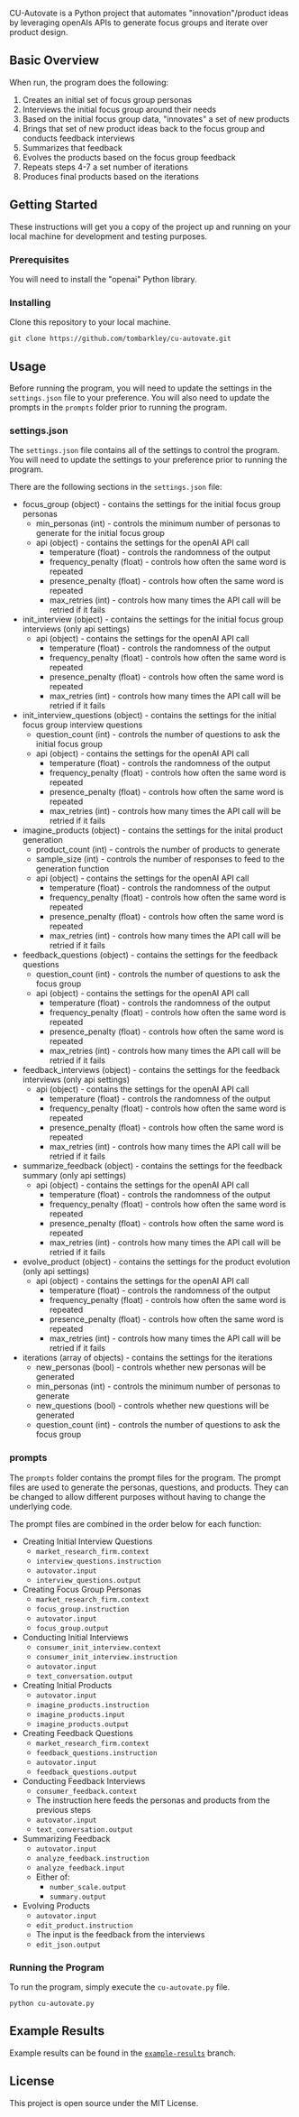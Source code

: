 <!---
you are a developer working on a Python project that automates "innovation"/product ideas by leveraging openAIs APIs to generate focus groups and iterate over product design.
the project is called cu-autovate
at its core, when run the program does the following:
    1. creates an initial set of focus group personas
    2. interviews the initial focus group around their needs
    3. based on the initial focus group data, "innovates" a set of new products
    4. brings that set of new product ideas back to the focus group and conducts feedback interviews
    5. summarizes that feedback
    6. evolves the products based on the focus group feedback
    7. repeats steps 4-7 a set number of iterations
    8. produces final products based on the iterations
important points:
    - there is a settings.json file that contains all of the settings to control the program, the user will need to update the settings to their preference prior to running the program
    - there are various prompts in the program that will need to be updated depending on use case, they are in the prompts folder, they will need to be updated prior to running the program
    - example results can be found in the "example-results" branch
    - will need to install the "openai" Python library
open source under MIT license
please create a github readme for this project
the readme should be formatted for github readmes and should include formatting such as headers and lists where appropriate
--->

CU-Autovate is a Python project that automates "innovation"/product ideas by leveraging openAIs APIs to generate focus groups and iterate over product design.

## Basic Overview

When run, the program does the following:

1. Creates an initial set of focus group personas
2. Interviews the initial focus group around their needs
3. Based on the initial focus group data, "innovates" a set of new products
4. Brings that set of new product ideas back to the focus group and conducts feedback interviews
5. Summarizes that feedback
6. Evolves the products based on the focus group feedback
7. Repeats steps 4-7 a set number of iterations
8. Produces final products based on the iterations


## Getting Started

These instructions will get you a copy of the project up and running on your local machine for development and testing purposes.

### Prerequisites

You will need to install the "openai" Python library.

### Installing

Clone this repository to your local machine.

```
git clone https://github.com/tombarkley/cu-autovate.git
```

## Usage

Before running the program, you will need to update the settings in the `settings.json` file to your preference. You will also need to update the prompts in the `prompts` folder prior to running the program.
<!---
this is what the settings.json file looks like:
{
    "focus_group": {
        "min_personas": 10,
        "api": {
            "temperature": 1.00,
            "frequency_penalty": 0,
            "presence_penalty": 1.25,
            "max_retries": 15
        }
    },
    "init_interview": {
        "api": {
            "temperature": 0.75,
            "frequency_penalty": 0,
            "presence_penalty": 0.75,
            "max_previous_content": 2,
            "max_retries": 15
        }
    },
    "init_interview_questions": {
        "question_count": 4,
        "api": {
            "temperature": 0.75,
            "frequency_penalty": 0,
            "presence_penalty": 0.75,
            "max_retries": 15
        }
    },
    "imagine_products": {
        "product_count": 10,
        "sample_size": 3,
        "api": {
            "temperature": 1.00,
            "frequency_penalty": 0,
            "presence_penalty": 0.75,
            "max_retries": 15
        }
    },
    "feedback_questions": {
        "question_count": 7,
        "api": {
            "temperature": 0.75,
            "frequency_penalty": 0,
            "presence_penalty": 0.75,
            "max_retries": 15
        }
    },
    "feedback_interviews": {
        "api": {
            "temperature": 0.45,
            "frequency_penalty": 0,
            "presence_penalty": 0.25,
            "max_retries": 10
        }
    },
    "summarize_feedback": {
        "api": {
            "temperature": 0.25,
            "frequency_penalty": 0,
            "presence_penalty": 0.25,
            "max_retries": 15
        }
    },
    "evolve_product": {
        "api": {
            "temperature": 0.50,
            "frequency_penalty": 0,
            "presence_penalty": 0.75,
            "max_retries": 15
        }
    },
    "iterations": [
        {
            "new_personas": false,
            "new_questions": false
        },
        {
            "new_personas": true,
            "min_personas": 10,
            "new_questions": true,
            "question_count": 8
        },
        {
            "new_personas": true,
            "min_personas": 10,
            "new_questions": true,
            "question_count": 5
        } 
    ]
}
--->
### settings.json

The `settings.json` file contains all of the settings to control the program. You will need to update the settings to your preference prior to running the program.

There are the following sections in the `settings.json` file:

  - focus_group (object) - contains the settings for the initial focus group personas
    - min_personas (int) - controls the minimum number of personas to generate for the initial focus group
    - api (object) - contains the settings for the openAI API call
      - temperature (float) - controls the randomness of the output
      - frequency_penalty (float) - controls how often the same word is repeated
      - presence_penalty (float) - controls how often the same word is repeated
      - max_retries (int) - controls how many times the API call will be retried if it fails
  - init_interview (object) - contains the settings for the initial focus group interviews (only api settings)
    - api (object) - contains the settings for the openAI API call
      - temperature (float) - controls the randomness of the output
      - frequency_penalty (float) - controls how often the same word is repeated
      - presence_penalty (float) - controls how often the same word is repeated
      - max_retries (int) - controls how many times the API call will be retried if it fails
  - init_interview_questions (object) - contains the settings for the initial focus group interview questions
    - question_count (int) - controls the number of questions to ask the initial focus group
    - api (object) - contains the settings for the openAI API call
      - temperature (float) - controls the randomness of the output
      - frequency_penalty (float) - controls how often the same word is repeated
      - presence_penalty (float) - controls how often the same word is repeated
      - max_retries (int) - controls how many times the API call will be retried if it fails
  - imagine_products (object) - contains the settings for the inital product generation
    - product_count (int) - controls the number of products to generate
    - sample_size (int) - controls the number of responses to feed to the generation function
    - api (object) - contains the settings for the openAI API call
      - temperature (float) - controls the randomness of the output
      - frequency_penalty (float) - controls how often the same word is repeated
      - presence_penalty (float) - controls how often the same word is repeated
      - max_retries (int) - controls how many times the API call will be retried if it fails
  - feedback_questions (object) - contains the settings for the feedback questions
    - question_count (int) - controls the number of questions to ask the focus group
    - api (object) - contains the settings for the openAI API call
      - temperature (float) - controls the randomness of the output
      - frequency_penalty (float) - controls how often the same word is repeated
      - presence_penalty (float) - controls how often the same word is repeated
      - max_retries (int) - controls how many times the API call will be retried if it fails
  - feedback_interviews (object) - contains the settings for the feedback interviews (only api settings)
    - api (object) - contains the settings for the openAI API call
      - temperature (float) - controls the randomness of the output
      - frequency_penalty (float) - controls how often the same word is repeated
      - presence_penalty (float) - controls how often the same word is repeated
      - max_retries (int) - controls how many times the API call will be retried if it fails
  - summarize_feedback (object) - contains the settings for the feedback summary (only api settings)
    - api (object) - contains the settings for the openAI API call
      - temperature (float) - controls the randomness of the output
      - frequency_penalty (float) - controls how often the same word is repeated
      - presence_penalty (float) - controls how often the same word is repeated
      - max_retries (int) - controls how many times the API call will be retried if it fails
  - evolve_product (object) - contains the settings for the product evolution (only api settings)
    - api (object) - contains the settings for the openAI API call
      - temperature (float) - controls the randomness of the output
      - frequency_penalty (float) - controls how often the same word is repeated
      - presence_penalty (float) - controls how often the same word is repeated
      - max_retries (int) - controls how many times the API call will be retried if it fails
  - iterations (array of objects) - contains the settings for the iterations
    - new_personas (bool) - controls whether new personas will be generated
    - min_personas (int) - controls the minimum number of personas to generate
    - new_questions (bool) - controls whether new questions will be generated
    - question_count (int) - controls the number of questions to ask the focus group

### prompts

The `prompts` folder contains the prompt files for the program. The prompt files are used to generate the personas, questions, and products. They can be changed to allow different purposes without having to change the underlying code.

The prompt files are combined in the order below for each function:

  - Creating Initial Interview Questions 
    - `market_research_firm.context`
    - `interview_questions.instruction`
    - `autovator.input`
    - `interview_questions.output`
  - Creating Focus Group Personas
    - `market_research_firm.context`
    - `focus_group.instruction`
    - `autovator.input`
    - `focus_group.output`
  - Conducting Initial Interviews
    - `consumer_init_interview.context`
    - `consumer_init_interview.instruction`
    - `autovator.input`
    - `text_conversation.output`
  - Creating Initial Products
    - `autovator.input`
    - `imagine_products.instruction`
    - `imagine_products.input`
    - `imagine_products.output`
  - Creating Feedback Questions
    - `market_research_firm.context`
    - `feedback_questions.instruction`
    - `autovator.input`
    - `feedback_questions.output`
  - Conducting Feedback Interviews
    - `consumer_feedback.context`
    - The instruction here feeds the personas and products from the previous steps
    - `autovator.input`
    - `text_conversation.output`
  - Summarizing Feedback
    - `autovator.input`
    - `analyze_feedback.instruction`
    - `analyze_feedback.input`
    - Either of:
      - `number_scale.output`
      - `summary.output`
  - Evolving Products
    - `autovator.input`
    - `edit_product.instruction`
    - The input is the feedback from the interviews
    - `edit_json.output`

### Running the Program

To run the program, simply execute the `cu-autovate.py` file.

```
python cu-autovate.py
```

## Example Results

Example results can be found in the [`example-results`](https://github.com/tombarkley/cu-autovate/blob/example-results/results_toc.md) branch.

## License

This project is open source under the MIT License.